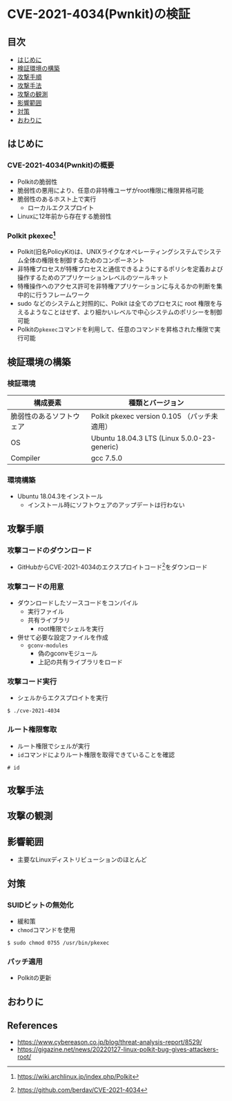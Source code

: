 # CVE-2021-4034(Pwnkit)の検証

## 目次

* [はじめに](#はじめに)
* [検証環境の構築](#検証環境の構築)
* [攻撃手順](#攻撃手順)
* [攻撃手法](#攻撃手法)
* [攻撃の観測](#攻撃の観測)
* [影響範囲](#影響範囲)
* [対策](#対策)
* [おわりに](#おわりに)

## はじめに

<!--
Introduction
-->

### CVE-2021-4034(Pwnkit)の概要

* Polkitの脆弱性
* 脆弱性の悪用により、任意の非特権ユーザがroot権限に権限昇格可能
* 脆弱性のあるホスト上で実行
  * ローカルエクスプロイト
* Linuxに12年前から存在する脆弱性

### Polkit pkexec[^Polkit-ArchWiki]

* Polkit(旧名PolicyKit)は、UNIXライクなオペレーティングシステムでシステム全体の権限を制御するためのコンポーネント
* 非特権プロセスが特権プロセスと通信できるようにするポリシを定義および操作するためのアプリケーションレベルのツールキット
* 特権操作へのアクセス許可を非特権アプリケーションに与えるかの判断を集中的に行うフレームワーク
* sudo などのシステムと対照的に、Polkit は全てのプロセスに root 権限を与えるようなことはせず、より細かいレベルで中心システムのポリシーを制御可能
* Polkitの`pkexec`コマンドを利用して、任意のコマンドを昇格された権限で実行可能

[^Polkit-ArchWiki]: https://wiki.archlinux.jp/index.php/Polkit

## 検証環境の構築

### 検証環境

| 構成要素 | 種類とバージョン |
|-|-|
| 脆弱性のあるソフトウェア | Polkit pkexec version 0.105 （パッチ未適用） |
| OS | Ubuntu 18.04.3 LTS (Linux 5.0.0-23-generic) |
| Compiler | gcc 7.5.0 |

### 環境構築

* Ubuntu 18.04.3をインストール
  * インストール時にソフトウェアのアップデートは行わない

## 攻撃手順

### 攻撃コードのダウンロード

* GitHubからCVE-2021-4034のエクスプロイトコード[^berdav/CVE-2021-4034]をダウンロード

### 攻撃コードの用意

* ダウンロードしたソースコードをコンパイル
  * 実行ファイル
  * 共有ライブラリ
    * root権限でシェルを実行
* 併せて必要な設定ファイルを作成
  * `gconv-modules`
    * 偽のgconvモジュール
    * 上記の共有ライブラリをロード

<!--
GCONV_PATH=という名前のディレクトリを作成します。
その中にpwnkitという名前の実行ファイルを作成します。
pwnkitというディレクトリを作成します。
その中に偽のgconvモジュールを作成します。このモジュールは、シェルをロードする悪意ある共有ライブラリ（pwnkit.so）を指しています。
-->

### 攻撃コード実行

* シェルからエクスプロイトを実行

```shell
$ ./cve-2021-4034
```

### ルート権限奪取

* ルート権限でシェルが実行
* `id`コマンドによりルート権限を取得できていることを確認

```shell
# id
```

[^berdav/CVE-2021-4034]: https://github.com/berdav/CVE-2021-4034

## 攻撃手法

## 攻撃の観測

## 影響範囲

* 主要なLinuxディストリビューションのほとんど

## 対策

### SUIDビットの無効化

* 緩和策
* `chmod`コマンドを使用

```shell
$ sudo chmod 0755 /usr/bin/pkexec
```

### パッチ適用

* Polkitの更新

## おわりに

<!--
Discussion
Related works
Future works
Conclusion
-->

## References

* https://www.cybereason.co.jp/blog/threat-analysis-report/8529/
* https://gigazine.net/news/20220127-linux-polkit-bug-gives-attackers-root/
